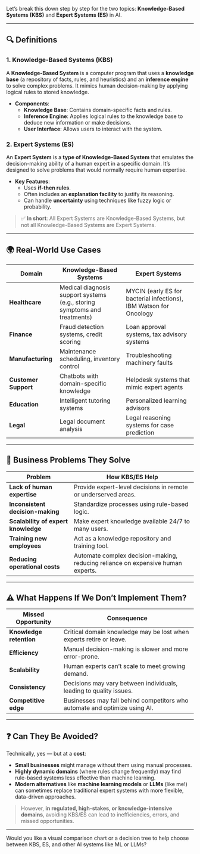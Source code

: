 Let’s break this down step by step for the two topics: **Knowledge-Based Systems (KBS)** and **Expert Systems (ES)** in AI.

---

## 🔍 **Definitions**

### 1. **Knowledge-Based Systems (KBS)**
A **Knowledge-Based System** is a computer program that uses a **knowledge base** (a repository of facts, rules, and heuristics) and an **inference engine** to solve complex problems. It mimics human decision-making by applying logical rules to stored knowledge.

- **Components**:
  - **Knowledge Base**: Contains domain-specific facts and rules.
  - **Inference Engine**: Applies logical rules to the knowledge base to deduce new information or make decisions.
  - **User Interface**: Allows users to interact with the system.

### 2. **Expert Systems (ES)**
An **Expert System** is a **type of Knowledge-Based System** that emulates the decision-making ability of a human expert in a specific domain. It’s designed to solve problems that would normally require human expertise.

- **Key Features**:
  - Uses **if-then rules**.
  - Often includes an **explanation facility** to justify its reasoning.
  - Can handle **uncertainty** using techniques like fuzzy logic or probability.

> ✅ **In short**: All Expert Systems are Knowledge-Based Systems, but not all Knowledge-Based Systems are Expert Systems.

---

## 🌍 **Real-World Use Cases**

| Domain | Knowledge-Based Systems | Expert Systems |
|--------|--------------------------|----------------|
| **Healthcare** | Medical diagnosis support systems (e.g., storing symptoms and treatments) | MYCIN (early ES for bacterial infections), IBM Watson for Oncology |
| **Finance** | Fraud detection systems, credit scoring | Loan approval systems, tax advisory systems |
| **Manufacturing** | Maintenance scheduling, inventory control | Troubleshooting machinery faults |
| **Customer Support** | Chatbots with domain-specific knowledge | Helpdesk systems that mimic expert agents |
| **Education** | Intelligent tutoring systems | Personalized learning advisors |
| **Legal** | Legal document analysis | Legal reasoning systems for case prediction |

---

## 💼 **Business Problems They Solve**

| Problem | How KBS/ES Help |
|--------|------------------|
| **Lack of human expertise** | Provide expert-level decisions in remote or underserved areas. |
| **Inconsistent decision-making** | Standardize processes using rule-based logic. |
| **Scalability of expert knowledge** | Make expert knowledge available 24/7 to many users. |
| **Training new employees** | Act as a knowledge repository and training tool. |
| **Reducing operational costs** | Automate complex decision-making, reducing reliance on expensive human experts. |

---

## ⚠️ **What Happens If We Don’t Implement Them?**

| Missed Opportunity | Consequence |
|--------------------|-------------|
| **Knowledge retention** | Critical domain knowledge may be lost when experts retire or leave. |
| **Efficiency** | Manual decision-making is slower and more error-prone. |
| **Scalability** | Human experts can’t scale to meet growing demand. |
| **Consistency** | Decisions may vary between individuals, leading to quality issues. |
| **Competitive edge** | Businesses may fall behind competitors who automate and optimize using AI. |

---

## ❓ **Can They Be Avoided?**

Technically, yes — but at a **cost**:

- **Small businesses** might manage without them using manual processes.
- **Highly dynamic domains** (where rules change frequently) may find rule-based systems less effective than machine learning.
- **Modern alternatives** like **machine learning models** or **LLMs** (like me!) can sometimes replace traditional expert systems with more flexible, data-driven approaches.

> However, **in regulated, high-stakes, or knowledge-intensive domains**, avoiding KBS/ES can lead to inefficiencies, errors, and missed opportunities.

---

Would you like a visual comparison chart or a decision tree to help choose between KBS, ES, and other AI systems like ML or LLMs?
